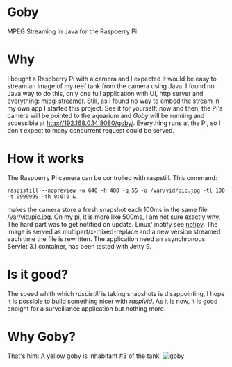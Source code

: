 Goby
====

MPEG Streaming in Java for the Raspberry Pi

Why
====

I bought a Raspberry Pi with a camera and I expected it would be easy to stream an image of my reef tank from 
the camera using Java. I found no Java way to do this, only one full application with UI, http server and everything: [mjpg-streamer](http://sourceforge.net/projects/mjpg-streamer/). Still, as I found no way to embed the stream in my own app I started this project. See it for yourself: now and then, the Pi's camera will be pointed to the aquarium and *Goby* will be running and accessible at <http://192.168.0.14:8080/goby/>. Everything runs at the Pi, so I don't expect to many concurrent request could be served.

How it works
====

The Raspberry Pi camera can be controlled with raspstill. This command:

    raspistill --nopreview -w 640 -h 480 -q 55 -o /var/vid/pic.jpg -tl 100 -t 9999999 -th 0:0:0 &
makes the camera store a fresh snapshot each 100ms in the same file /var/vid/pic.jpg. On my pi, it is more like 500ms, I am not sure exactly why. The hard part was to get notified on update. Linux' inotify 
see [notipy](https://github.com/kolov/notipy). The image is served as multipart/x-mixed-replace and a new version streamed each time the file is rewritten. The application need an asynchronous Servlet 3.1 container, has been tested with Jetty 9.

Is it good?
====
The speed whith which *raspistill* is taking snapshots is disappointing, I hope it is possible to build something nicer with *raspivid*. As it is now, it is good enoight for a surveillance application but nothing more. 

Why Goby?
====
That's him: A yellow goby is inhabitant #3 of the tank: ![goby](http://upload.wikimedia.org/wikipedia/commons/thumb/9/98/Gobidon_okinawae1.jpg/500px-Gobidon_okinawae1.jpg)
